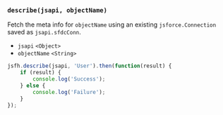 ### ``describe(jsapi, objectName)``
Fetch the meta info for ``objectName`` using an existing ``jsforce.Connection`` saved as ``jsapi.sfdcConn``.
- `jsapi` `<Object>`
- `objectName` `<String>`

```js
jsfh.describe(jsapi, 'User').then(function(result) {
	if (result) {
        console.log('Success');
	} else {
        console.log('Failure');
	}
});
```